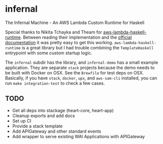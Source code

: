 # infernal

The Infernal Machine - An AWS Lambda Custom Runtime for Haskell

Special thanks to Nikita Tchayka and Theam for [aws-lambda-haskell-runtime](http://hackage.haskell.org/package/aws-lambda-haskell-runtime).
Between reading their implementation and the [official documentation](https://docs.aws.amazon.com/lambda/latest/dg/runtimes-custom.html#runtimes-custom-build)
it was pretty easy to get this working. `aws-lambda-haskell-runtime` is a great library but I had trouble combining the `TemplateHaskell` entrypoint
with some custom startup logic.

The `infernal` subdir has the library, and `infernal-demo` has a small example application. They are separate `stack` projects because the demo
needs to be built with Docker on OSX. See the `Brewfile` for test deps on OSX. Basically, if you have `stack`, `docker`, `upx`, and `aws-sam-cli`
installed, you can run `make integration-test` to check a few cases.

## TODO

* Get all deps into stackage (heart-core, heart-app)
* Cleanup exports and add docs
* Set up CI
* Provide a stack template
* Add APIGateway and other standard events
* Add wrapper to serve existing WAI Applications with APIGateway
